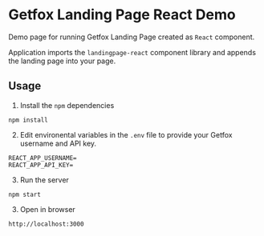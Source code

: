 # Getfox Landing Page React Demo

Demo page for running Getfox Landing Page created as `React` component.

Application imports the `landingpage-react` component library and appends the landing page into your page.

## Usage

1. Install the `npm` dependencies

```
npm install
```

2. Edit environental variables in the `.env` file to provide your Getfox username and API key.

```
REACT_APP_USERNAME=
REACT_APP_API_KEY=
```

3. Run the server

```
npm start
```

3. Open in browser

```
http://localhost:3000
```
